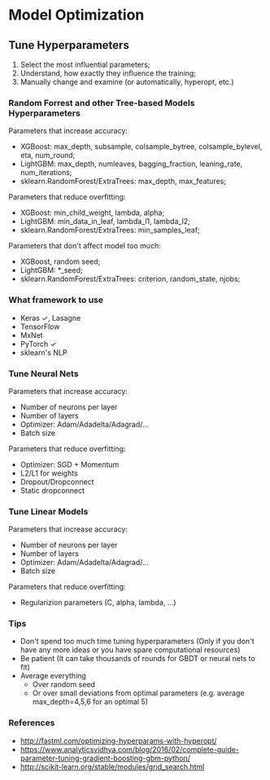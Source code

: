 # Model Optimization

## Tune Hyperparameters

1. Select the most influential parameters;
2. Understand, how exactly they influence the training;
3. Manually change and examine (or automatically, hyperopt, etc.)

### Random Forrest and other Tree-based Models Hyperparameters

Parameters that increase accuracy:

* XGBoost: max_depth, subsample, colsample_bytree, colsample_bylevel, eta, num_round;
* LightGBM: max_depth, numleaves, bagging_fraction, leaning_rate, num_iterations;
* sklearn.RandomForest/ExtraTrees: max_depth, max_features;

Parameters that reduce overfitting:

* XGBoost: min_child_weight, lambda, alpha;
* LightGBM: min_data_in_leaf, lambda_l1, lambda_l2;
* sklearn.RandomForest/ExtraTrees: min_samples_leaf;

Parameters that don't affect model too much:

* XGBoost, random seed;
* LightGBM: \*_seed;
* sklearn.RandomForest/ExtraTrees: criterion, random_state, njobs;

### What framework to use

* Keras ✓, Lasagne
* TensorFlow
* MxNet
* PyTorch ✓
* sklearn's NLP

### Tune Neural Nets

Parameters that increase accuracy:

* Number of neurons per layer
* Number of layers
* Optimizer: Adam/Adadelta/Adagrad/...
* Batch size

Parameters that reduce overfitting:

* Optimizer: SGD + Momentum
* L2/L1 for weights
* Dropout/Dropconnect
* Static dropconnect

### Tune Linear Models

Parameters that increase accuracy:

* Number of neurons per layer
* Number of layers
* Optimizer: Adam/Adadelta/Adagrad/...
* Batch size

Parameters that reduce overfitting:

* Regularizion parameters (C, alpha, lambda, ...)

### Tips

* Don't spend too much time tuning hyperparameters (Only if you don't have any more ideas or you have spare computational resources)
* Be patient (It can take thousands of rounds for GBDT or neural nets to fit)
* Average everything
  * Over random seed
  * Or over small deviations from optimal parameters (e.g. average max_depth=4,5,6 for an optimal 5)

### References

* <http://fastml.com/optimizing-hyperparams-with-hyperopt/>
* <https://www.analyticsvidhya.com/blog/2016/02/complete-guide-parameter-tuning-gradient-boosting-gbm-python/>
* <http://scikit-learn.org/stable/modules/grid_search.html>
